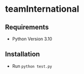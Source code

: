 # teamInternational

## Requirements

- Python Version 3.10

## Installation

- Run `python test.py`